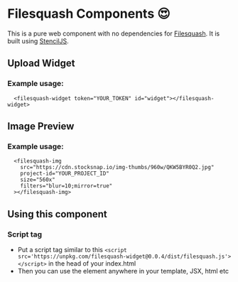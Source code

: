 # Filesquash Components 😍

This is a pure web component with no dependencies for [Filesquash](https://filesquash.io). It is built using [StencilJS](https://stenciljs.com).

## Upload Widget

### Example usage:

```
  <filesquash-widget token="YOUR_TOKEN" id="widget"></filesquash-widget>
```

## Image Preview

### Example usage:

```
  <filesquash-img
    src="https://cdn.stocksnap.io/img-thumbs/960w/QKW5BYR0Q2.jpg"
    project-id="YOUR_PROJECT_ID"
    size="560x"
    filters="blur=10;mirror=true"
  ></filesquash-img>
```

## Using this component

### Script tag

- Put a script tag similar to this `<script src='https://unpkg.com/filesquash-widget@0.0.4/dist/filesquash.js'></script>` in the head of your index.html
- Then you can use the element anywhere in your template, JSX, html etc
